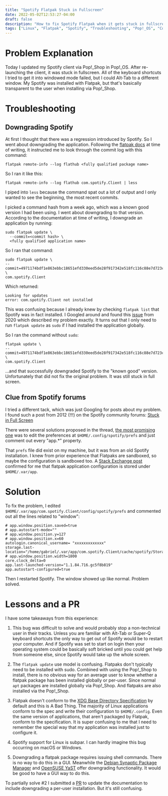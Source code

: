 ```yaml
---
title: "Spotify Flatpak Stuck in Fullscreen"
date: 2022-05-02T12:53:27-04:00
draft: false
description: "How to fix Spotify Flatpak when it gets stuck in fullscreen mode on Linux by editing the sandboxed configuration file."
tags: ["Linux", "Flatpak", "Spotify", "Troubleshooting", "Pop!_OS", "Configuration"]
---
```


# Problem Explanation

Today I updated my Spotify client via Pop!_Shop in Pop!_OS. After re-launching the client, it was stuck in fullscreen. All of the keyboard shortcuts I tried to get it into windowed mode failed, but I could Alt-Tab to a different window. My Spotify was installed with Flatpak, but that's basically transparent to the user when installing via Pop!_Shop.

# Troubleshooting

## Downgrading Spotify

At first I thought that there was a regression introduced by Spotify. So I went about downgrading the application. Following the [flatpak docs](https://docs.flatpak.org/en/latest/tips-and-tricks.html?highlight=downgrade#downgrading) at time of writing, it instructed me to look through the commit log with this command:

```
flatpak remote-info --log flathub <fully qualified package name>
```

So I ran it like this:

```
flatpak remote-info --log flathub com.spotify.Client | less
```

I piped into `less` because the command spat out a lot of output and I only wanted to see the beginning, the most recent commits.

I picked a command hash from a week ago, which was a known good version I had been using. I went about downgrading to that version. According to the documentation at time of writing, I downgrade an application by running:

```
sudo flatpak update \
  --commit=<commit hash> \
  <fully qualified application name>
```

So I ran that command:

```
sudo flatpak update \
--commit=4971174bdf1e863ebbc18651efd330eed5de28f917342e518fc116c88e7d723c
\
com.spotify.Client
```

Which returned:

```
Looking for updates
error: com.spotify.Client not installed
```

This was confusing because I already knew by checking `flatpak list` that Spotify was in fact installed. I Googled around and found this [issue](https://github.com/flatpak/flatpak-docs/issues/220) from 2020 which described my problem exactly. It turns out that I only need to run `flatpak update` as `sudo` if I had installed the application globally.

So I ran the command without `sudo`:

```
flatpak update \
--commit=4971174bdf1e863ebbc18651efd330eed5de28f917342e518fc116c88e7d723c
\
com.spotify.Client
```

...and that successfully downgraded Spotify to the "known good" version. Unfortunately that did not fix the original problem. It was still stuck in full screen.

## Clue from Spotify forums

I tried a different tack, which was just Googling for posts about my problem. I found such a post from 2012 (!!!) on the Spotify community forums: [Stuck in Full Screen](https://community.spotify.com/t5/Desktop-Linux/Stuck-in-Full-Screen/td-p/106749)

There were several solutions proposed in the thread, [the most promising one](https://community.spotify.com/t5/Desktop-Linux/Stuck-in-Full-Screen/m-p/2835461/highlight/true#M858) was to edit the preferences at `$HOME/.config/spotify/prefs` and just comment out every "app.*" property.

That `prefs` file did exist on my machine, but it was from an old Spotify installation. I knew from prior experience that Flatpaks are sandboxed, so maybe the configuration is sandboxed too. A [Stack Exchange post](https://unix.stackexchange.com/questions/460187/how-to-make-flatpak-applications-use-standard-locations-for-user-data-files) confirmed for me that flatpak application configuration is stored under `$HOME/.var/app`.

# Solution

To fix the problem, I edited `$HOME/.var/app/com.spotify.Client/config/spotify/prefs` and commented out all the lines related to "window":

```
# app.window.position.saved=true
# app.autostart-mode=""
# app.window.position.y=127
# app.window.position.x=60
autologin.canonical_username= "xxxxxxxxxxxxx"
storage.last-location="/home/gabriel/.var/app/com.spotify.Client/cache/spotify/Storage"
# app.window.position.width=1800
core.clock_delta=0
app.last-launched-version="1.1.84.716.gc5f8b819"
app.autostart-configured=true
```

Then I restarted Spotify. The window showed up like normal. Problem solved.

# Lessons and a PR

I have some takeaways from this experience:

1. This bug was difficult to solve and would probably stop a non-technical user in their tracks. Unless you are familiar with Alt-Tab or Super-Q keyboard shortcuts the only way to get out of Spotify would be to restart your computer. And if Spotify was set to start on login then your operating system could be basically soft bricked until you could get help from someone else, since Spotify would take up the whole screen.

2. The `flatpak update` use model is confusing. Flatpaks don't typically need to be installed with sudo. Combined with using the Pop!_Shop to install, there is no obvious way for an average user to know whether a flatpak package has been installed globally or per-user. Since normal `apt` packages are installed globally via Pop!_Shop. And flatpaks are also installed via the Pop!_Shop.

3. Flatpak doesn't conform to the [XDG Base Directory Specification](https://specifications.freedesktop.org/basedir-spec/basedir-spec-latest.html) by default and this is A Bad Thing. The majority of Linux applications conform to the spec and write their configuration to `$HOME/.config`. Even the same version of applications, that aren't packaged by Flatpak, conform to the specification. It is super confusing to me that I need to remember the special way that my application was installed just to configure it.

4. Spotify support for Linux is subpar. I can hardly imagine this bug occurring on macOS or Windows.

5. Downgrading a flatpak package requires issuing shell commands. There is no way to do this in a GUI. Meanwhile the [Debian Synaptic Package Manager](https://ubuntuhandbook.org/index.php/2017/06/downgrade-a-package-in-ubuntu-via-synaptic/) and [OpenSUSE YaST](https://forums.opensuse.org/showthread.php/475293-How-do-I-downgrade-a-package) offer downgrading functionality. It would be good to have a GUI way to do this.

To partially solve #2 I submitted a [PR](https://github.com/flatpak/flatpak-docs/pull/328) to update the documentation to include downgrading a per-user installation. But it's still confusing.
